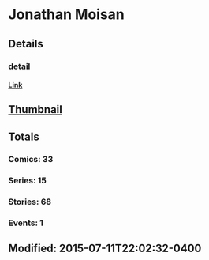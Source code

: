 # Jonathan  Moisan 
## Details
### detail
#### [Link](http://marvel.com/comics/creators/11808/jonathan_moisan?utm_campaign=apiRef&utm_source=225578a89fc76f3d20fbffda5d17a88d)
## [Thumbnail](http://i.annihil.us/u/prod/marvel/i/mg/b/40/image_not_available.jpg)
## Totals
### Comics: 33
### Series: 15
### Stories: 68
### Events: 1
## Modified: 2015-07-11T22:02:32-0400